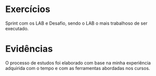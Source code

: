 # Exercícios

Sprint com os LAB e Desafio, sendo o LAB o mais trabalhoso de ser executado.


# Evidências

O processo de estudos foi elaborado com base na minha experiência adquirida com o tempo e com as ferramentas abordadas nos cursos.